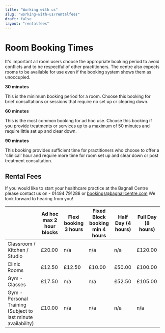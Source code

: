 ```yaml
---
title: "Working with us"
slug: "working-with-us/rentalfees"
draft: false
layout: "rentalfees"
---
```


# Room Booking Times

<div class="orangeline"></div>

It's important all room users choose the appropriate booking period to avoid conflicts and to be respectful of other practitioners. The centre also expects rooms to be available for use even if the booking system shows them as unoccupied.

**30 minutes**

This is the minimum booking period for a room. Choose this booking for brief consultations or sessions that require no set up or clearing down.

**60 minutes**

This is the most common booking for ad hoc use. Choose this booking if you provide treatments or services up to a maximum of 50 minutes and require little set up and clear down.

**90 minutes**

This booking provides sufficient time for practitioners who choose to offer a 'clinical' hour and require more time for room set up and clear down or post treatment consultation.

## Rental Fees

If you would like to start your healthcare practice at the Bagnall Centre please contact us on - 01494 791288 or [bookings@bagnallcentre.com](mailto:bookings@bagnallcentre.com) We look forward to hearing from you!

|                                                               | Ad hoc max 2 hour blocks | Flexi booking 3 hours | Fixed Block booking min 4 hours | Half Day (4 hours) | Full Day (8 hours) |
|---------------------------------------------------------------|--------------------------|-----------------------|---------------------------------|--------------------|--------------------|
| Classroom / Kitchen / Studio                                  | £20.00                   | n/a                   | n/a                             | n/a                | £120.00            |
| Clinic Rooms                                                  | £12.50                   | £12.50                | £10.00                          | £50.00             | £100.00            |
| Gym - Classes                                                 | £17.50                   | n/a                   | n/a                             | £52.50             | £105.00            |
| Gym - Personal Training (Subject to last minute availability) | £10.00                   | n/a                   | n/a                             | n/a                | n/a                |
